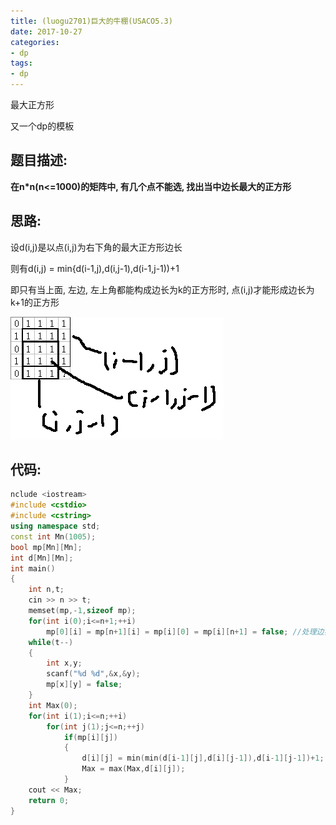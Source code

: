 ```yaml
---
title: (luogu2701)巨大的牛棚(USACO5.3)
date: 2017-10-27
categories:
- dp
tags:
- dp
---
```


最大正方形

又一个dp的模板
<!-- more -->
## 题目描述:

**在n\*n(n<=1000)的矩阵中, 有几个点不能选, 找出当中边长最大的正方形**

## 思路:

设d(i,j)是以点(i,j)为右下角的最大正方形边长

则有d(i,j) = min{d(i-1,j),d(i,j-1),d(i-1,j-1))+1

即只有当上面, 左边, 左上角都能构成边长为k的正方形时, 点(i,j)才能形成边长为k+1的正方形

![](/assets/images/table.png)

## 代码:
```cpp
nclude <iostream>
#include <cstdio>
#include <cstring>
using namespace std;
const int Mn(1005);
bool mp[Mn][Mn];
int d[Mn][Mn];
int main()
{
	int n,t;
	cin >> n >> t;
	memset(mp,-1,sizeof mp);
	for(int i(0);i<=n+1;++i)
		mp[0][i] = mp[n+1][i] = mp[i][0] = mp[i][n+1] = false; //处理边界
	while(t--)
	{
		int x,y;
		scanf("%d %d",&x,&y);
		mp[x][y] = false;
	}
	int Max(0);
	for(int i(1);i<=n;++i)
		for(int j(1);j<=n;++j)
			if(mp[i][j])	
			{
				d[i][j] = min(min(d[i-1][j],d[i][j-1]),d[i-1][j-1])+1;
				Max = max(Max,d[i][j]);
			}
	cout << Max;
	return 0;
}
```
